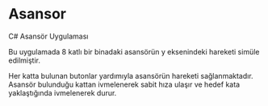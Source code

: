 # Asansor
C# Asansör Uygulaması

Bu uygulamada 8 katlı bir binadaki asansörün y eksenindeki hareketi simüle edilmiştir.

Her katta bulunan butonlar yardımıyla asansörün hareketi sağlanmaktadır. Asansör bulunduğu kattan ivmelenerek sabit hıza ulaşır ve hedef kata yaklaştığında ivmelenerek durur.
